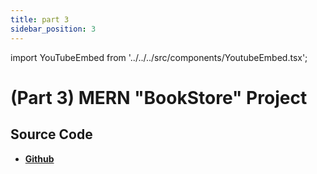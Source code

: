 ```yaml
---
title: part 3
sidebar_position: 3
---
```


import YouTubeEmbed from '../../../src/components/YoutubeEmbed.tsx';

# (Part 3) MERN "BookStore" Project

<YouTubeEmbed videoId="p7KhPGFnHrA" />

## Source Code

- [**Github**](https://github.com/isarojdahal/node-js-workshop)
